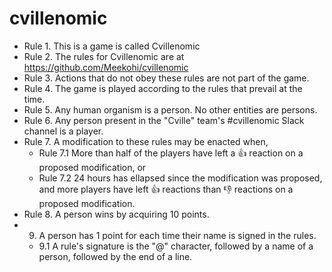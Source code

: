 # cvillenomic

* Rule 1. This is a game is called Cvillenomic
* Rule 2. The rules for Cvillenomic are at https://github.com/Meekohi/cvillenomic
* Rule 3. Actions that do not obey these rules are not part of the game.
* Rule 4. The game is played according to the rules that prevail at the time.
* Rule 5. Any human organism is a person. No other entities are persons.
* Rule 6. Any person present in the "Cville" team's #cvillenomic Slack channel is a player.
* Rule 7. A modification to these rules may be enacted when,
  * Rule 7.1 More than half of the players have left a :+1: reaction on a proposed modification, or
  * Rule 7.2 24 hours has ellapsed since the modification was proposed, and more players have left :+1: reactions than :-1: reactions on a proposed modification.
* Rule 8. A person wins by acquiring 10 points.
* 9. A person has 1 point for each time their name is signed in the rules.
  * 9.1 A rule's signature is the "@" character, followed by a name of a person, followed by the end of a line.

